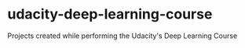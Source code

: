# udacity-deep-learning-course
Projects created while performing the Udacity's Deep Learning Course
